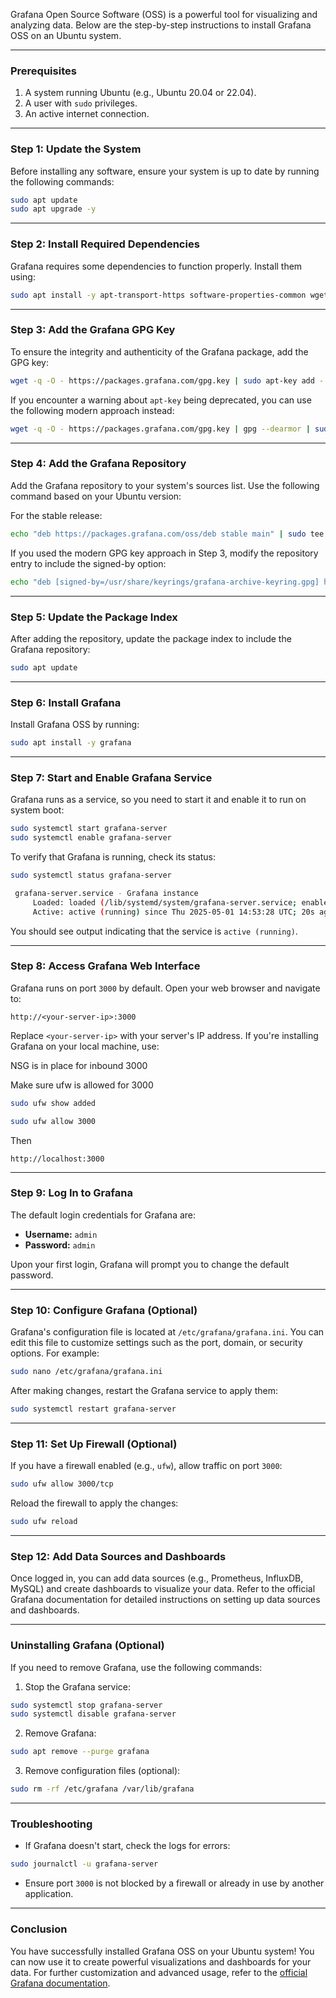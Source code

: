 Grafana Open Source Software (OSS) is a powerful tool for visualizing and analyzing data. Below are the step-by-step instructions to install Grafana OSS on an Ubuntu system.

---

### **Prerequisites**
1. A system running Ubuntu (e.g., Ubuntu 20.04 or 22.04).
2. A user with `sudo` privileges.
3. An active internet connection.

---

### **Step 1: Update the System**
Before installing any software, ensure your system is up to date by running the following commands:

```bash
sudo apt update
sudo apt upgrade -y
```

---

### **Step 2: Install Required Dependencies**
Grafana requires some dependencies to function properly. Install them using:

```bash
sudo apt install -y apt-transport-https software-properties-common wget
```

---

### **Step 3: Add the Grafana GPG Key**
To ensure the integrity and authenticity of the Grafana package, add the GPG key:

```bash
wget -q -O - https://packages.grafana.com/gpg.key | sudo apt-key add -
```

If you encounter a warning about `apt-key` being deprecated, you can use the following modern approach instead:

```bash
wget -q -O - https://packages.grafana.com/gpg.key | gpg --dearmor | sudo tee /usr/share/keyrings/grafana-archive-keyring.gpg >/dev/null
```

---

### **Step 4: Add the Grafana Repository**
Add the Grafana repository to your system's sources list. Use the following command based on your Ubuntu version:

For the stable release:

```bash
echo "deb https://packages.grafana.com/oss/deb stable main" | sudo tee /etc/apt/sources.list.d/grafana.list
```

If you used the modern GPG key approach in Step 3, modify the repository entry to include the signed-by option:

```bash
echo "deb [signed-by=/usr/share/keyrings/grafana-archive-keyring.gpg] https://packages.grafana.com/oss/deb stable main" | sudo tee /etc/apt/sources.list.d/grafana.list
```

---

### **Step 5: Update the Package Index**
After adding the repository, update the package index to include the Grafana repository:

```bash
sudo apt update
```

---

### **Step 6: Install Grafana**
Install Grafana OSS by running:

```bash
sudo apt install -y grafana
```

---

### **Step 7: Start and Enable Grafana Service**
Grafana runs as a service, so you need to start it and enable it to run on system boot:

```bash
sudo systemctl start grafana-server
sudo systemctl enable grafana-server
```

To verify that Grafana is running, check its status:

```bash
sudo systemctl status grafana-server

 grafana-server.service - Grafana instance
     Loaded: loaded (/lib/systemd/system/grafana-server.service; enabled; vendor preset: enabled)
     Active: active (running) since Thu 2025-05-01 14:53:28 UTC; 20s ago
```

You should see output indicating that the service is `active (running)`.

---

### **Step 8: Access Grafana Web Interface**
Grafana runs on port `3000` by default. Open your web browser and navigate to:

```
http://<your-server-ip>:3000
```

Replace `<your-server-ip>` with your server's IP address. If you're installing Grafana on your local machine, use:

NSG is in place for inbound 3000

Make sure ufw is allowed for 3000

```bash
sudo ufw show added

sudo ufw allow 3000
```

Then

```
http://localhost:3000
```

---

### **Step 9: Log In to Grafana**
The default login credentials for Grafana are:

- **Username:** `admin`
- **Password:** `admin`

Upon your first login, Grafana will prompt you to change the default password.

---

### **Step 10: Configure Grafana (Optional)**
Grafana's configuration file is located at `/etc/grafana/grafana.ini`. You can edit this file to customize settings such as the port, domain, or security options. For example:

```bash
sudo nano /etc/grafana/grafana.ini
```

After making changes, restart the Grafana service to apply them:

```bash
sudo systemctl restart grafana-server
```

---

### **Step 11: Set Up Firewall (Optional)**
If you have a firewall enabled (e.g., `ufw`), allow traffic on port `3000`:

```bash
sudo ufw allow 3000/tcp
```

Reload the firewall to apply the changes:

```bash
sudo ufw reload
```

---

### **Step 12: Add Data Sources and Dashboards**
Once logged in, you can add data sources (e.g., Prometheus, InfluxDB, MySQL) and create dashboards to visualize your data. Refer to the official Grafana documentation for detailed instructions on setting up data sources and dashboards.

---

### **Uninstalling Grafana (Optional)**
If you need to remove Grafana, use the following commands:

1. Stop the Grafana service:

```bash
sudo systemctl stop grafana-server
sudo systemctl disable grafana-server
```

2. Remove Grafana:

```bash
sudo apt remove --purge grafana
```

3. Remove configuration files (optional):

```bash
sudo rm -rf /etc/grafana /var/lib/grafana
```

---

### **Troubleshooting**
- If Grafana doesn't start, check the logs for errors:

```bash
sudo journalctl -u grafana-server
```

- Ensure port `3000` is not blocked by a firewall or already in use by another application.

---

### **Conclusion**
You have successfully installed Grafana OSS on your Ubuntu system! You can now use it to create powerful visualizations and dashboards for your data. For further customization and advanced usage, refer to the [official Grafana documentation](https://grafana.com/docs/).